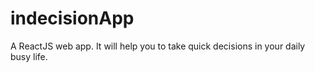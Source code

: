 # indecisionApp
A ReactJS web app. It will help you to take quick decisions in your daily busy life.
